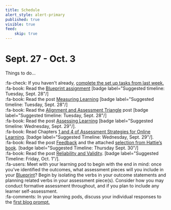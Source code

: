 ```yaml
---
title: Schedule
alert_style: alert-primary
published: true
visible: true
feed:
    skip: true
---
```


# Sept. 27 - Oct. 3
Things to do...

:fa-check: If you haven't already, [complete the set up tasks from last week.](https://teaching.madland.ca/edci335-202105/home/welcome)  
:fa-book: Read the [Blueprint assignment](https://edtechuvic.ca/edci335/learning-design-blueprint/)  [badge label="Suggested timeline: Tuesday, Sept. 28"/]  
:fa-book: Read the post [Measuring Learning](https://edtechuvic.ca/edci335/measuring-learning/) [badge label="Suggested timeline: Tuesday, Sept. 28"/]  
:fa-book: Read the [Alignment and Assessment Triangle](https://edtechuvic.ca/edci335/alignment-and-the-assessment-triangle/) post [badge label="Suggested timeline: Tuesday, Sept. 28"/]  
:fa-book: Read the post [Assessing Learning](https://edtechuvic.ca/edci335/assessing-learning/) [badge label="Suggested timeline: Wednesday, Sept. 29"/].  
:fa-book: Read Chapters [1 and 4 of Assessment Strategies for Online Learning](https://www.aupress.ca/books/120279-assessment-strategies-for-online-learning/). [badge label="Suggested Timeline: Wednesday, Sept. 29"/].  
:fa-book: Read the post [Feedback](https://edtechuvic.ca/edci335/feedback/) and the attached [selection from Hattie’s book](https://www.visiblelearning.com/sites/default/files/Feedback%20article.pdf). [badge label="Suggested Timeline: Thursday Sept. 30"/]  
:fa-book: Read the post [Reliability and Validity](https://edtechuvic.ca/edci335/reliability-and-validity/). [badge label="Suggested Timeline: Friday, Oct. 1"/].  
:fa-users: Meet with your learning pod to begin with the end in mind: once you’ve identified the outcomes, what assessment pieces will you include in your [Blueprint](https://edtechuvic.ca/edci335/learning-design-blueprint/)? Begin by isolating the verbs in your outcome statements and planning related verbs in your assessment piece(s). Consider how you may conduct formative assessment throughout, and if you plan to include any learner self-assessment.  
:fa-comments: In your learning pods, discuss your individual responses to the [first blog prompt.](https://edtechuvic.ca/edci335/prompt-learning-motivation-and-theory)  
